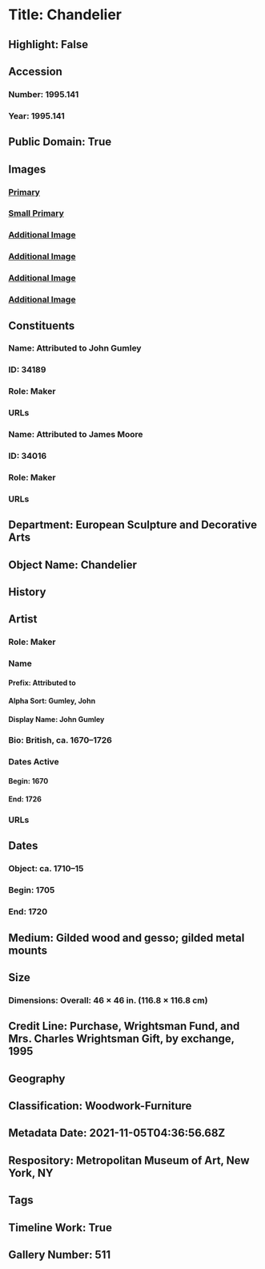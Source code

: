 # Title: Chandelier
## Highlight: False
## Accession
### Number: 1995.141
### Year: 1995.141
## Public Domain: True
## Images
### [Primary](https://images.metmuseum.org/CRDImages/es/original/DP-14385-048.jpg)
### [Small Primary](https://images.metmuseum.org/CRDImages/es/web-large/DP-14385-048.jpg)
### [Additional Image](https://images.metmuseum.org/CRDImages/es/original/DP109223.jpg)
### [Additional Image](https://images.metmuseum.org/CRDImages/es/original/DP116370.jpg)
### [Additional Image](https://images.metmuseum.org/CRDImages/es/original/DP116371.jpg)
### [Additional Image](https://images.metmuseum.org/CRDImages/es/original/DP-14385-047.jpg)
## Constituents
### Name: Attributed to John Gumley
### ID: 34189
### Role: Maker
### URLs
### Name: Attributed to James Moore
### ID: 34016
### Role: Maker
### URLs
## Department: European Sculpture and Decorative Arts
## Object Name: Chandelier
## History
## Artist
### Role: Maker
### Name
#### Prefix: Attributed to
#### Alpha Sort: Gumley, John
#### Display Name: John Gumley
### Bio: British, ca. 1670–1726
### Dates Active
#### Begin: 1670
#### End: 1726
### URLs
## Dates
### Object: ca. 1710–15
### Begin: 1705
### End: 1720
## Medium: Gilded wood and gesso; gilded metal mounts
## Size
### Dimensions: Overall: 46 × 46 in. (116.8 × 116.8 cm)
## Credit Line: Purchase, Wrightsman Fund, and Mrs. Charles Wrightsman Gift, by exchange, 1995
## Geography
## Classification: Woodwork-Furniture
## Metadata Date: 2021-11-05T04:36:56.68Z
## Respository: Metropolitan Museum of Art, New York, NY
## Tags
## Timeline Work: True
## Gallery Number: 511